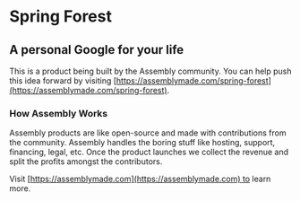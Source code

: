 # Spring Forest

## A personal Google for your life

This is a product being built by the Assembly community. You can help push this idea forward by visiting [https://assemblymade.com/spring-forest](https://assemblymade.com/spring-forest).

### How Assembly Works

Assembly products are like open-source and made with contributions from the community. Assembly handles the boring stuff like hosting, support, financing, legal, etc. Once the product launches we collect the revenue and split the profits amongst the contributors.

Visit [https://assemblymade.com](https://assemblymade.com) to learn more.
